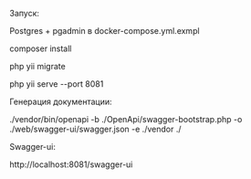 Запуск:

Postgres + pgadmin в docker-compose.yml.exmpl

composer install

php yii migrate

php yii serve --port 8081 

Генерация документации:

./vendor/bin/openapi -b ./OpenApi/swagger-bootstrap.php -o ./web/swagger-ui/swagger.json -e ./vendor ./

Swagger-ui:

http://localhost:8081/swagger-ui
